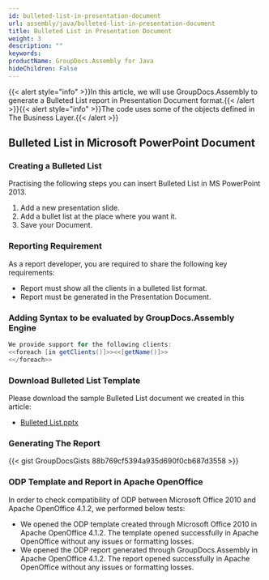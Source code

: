 ```yaml
---
id: bulleted-list-in-presentation-document
url: assembly/java/bulleted-list-in-presentation-document
title: Bulleted List in Presentation Document
weight: 3
description: ""
keywords: 
productName: GroupDocs.Assembly for Java
hideChildren: False
---
```

{{< alert style="info" >}}In this article, we will use GroupDocs.Assembly to generate a Bulleted List report in Presentation Document format.{{< /alert >}}{{< alert style="info" >}}The code uses some of the objects defined in The Business Layer.{{< /alert >}}

## Bulleted List in Microsoft PowerPoint Document

### Creating a Bulleted List

Practising the following steps you can insert Bulleted List in MS PowerPoint 2013.

1.  Add a new presentation slide.
2.  Add a bullet list at the place where you want it.
3.  Save your Document.

### Reporting Requirement

As a report developer, you are required to share the following key requirements:

*   Report must show all the clients in a bulleted list format.
*   Report must be generated in the Presentation Document.

### Adding Syntax to be evaluated by GroupDocs.Assembly Engine

```java
We provide support for the following clients:
<<foreach [in getClients()]>><<[getName()]>>
<</foreach>>

```

### Download Bulleted List Template

Please download the sample Bulleted List document we created in this article:

*   [Bulleted List.pptx](https://github.com/groupdocs-assembly/GroupDocs.Assembly-for-Java/blob/master/Examples/GroupDocs.Assembly.Examples.Java/Data/Storage/Presentation%20Templates/Bulleted%20List.pptx?raw=true)

### Generating The Report

{{< gist GroupDocsGists 88b769cf5394a935d690f0cb687d3558 >}}



### ODP Template and Report in Apache OpenOffice

In order to check compatibility of ODP between Microsoft Office 2010 and Apache OpenOffice 4.1.2, we performed below tests:

*   We opened the ODP template created through Microsoft Office 2010 in Apache OpenOffice 4.1.2. The template opened successfully in Apache OpenOffice without any issues or formatting losses.
*   We opened the ODP report generated through GroupDocs.Assembly in Apache OpenOffice 4.1.2. The report opened successfully in Apache OpenOffice without any issues or formatting losses.
